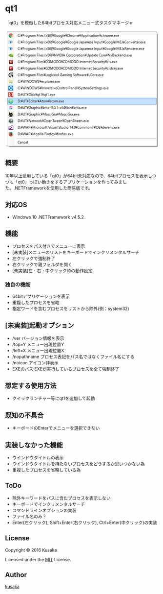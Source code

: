 # qt1

「qt0」を模倣した64bitプロセス対応メニュー式タスクマネージャ

![qt1](./Preview.png)

## 概要

10年以上愛用している「qt0」が64bit未対応なので、64bitプロセスを表示しつつも「qt0」っぽい動きをするアプリケーションを作ってみました。.NETFrameworkを使用した簡易版です。

## 対応OS

- Windows 10 .NETFramework v4.5.2

## 機能

- プロセスをパス付きでメニューに表示
- [未実装]メニューのリストをキーボードでインクリメンタルサーチ
- 左クリックで強制終了
- 右クリックで親フォルダを開く
- [未実装]左・右・中クリック時の動作設定

### 独自の機能

- 64bitアプリケーションを表示
- 重複したプロセスを省略
- 指定ワードを含むプロセスをリストから除外(例：system32)

## [未実装]起動オプション

- /ver バージョン情報を表示
- /top=Y メニュー出現位置Y
- /left=X メニュー出現位置X
- /nopathname プロセス表記をパス名ではなくファイル名にする
- /noicon アイコン非表示
- EXEのパス EXEが実行しているプロセスを全て強制終了

## 想定する使用方法

- クイックランチャー等にqt1を追加して起動

## 既知の不具合

- キーボードのEnterでメニューを選択できない

## 実装しなかった機能

- ウインドウタイトルの表示
 - ウインドウタイトルを持たないプロセスをどうするか思いつかない為
 - 重複したプロセスを省略している為

## ToDo

- 除外キーワードをパスに含むプロセスを表示しない
- キーボードでインクリメンタルサーチ
- コマンドラインオプションの実装
- ファイル名のみ？
- Enter(左クリック), Shift+Enter(右クリック), Ctrl+Enter(中クリック)の実装

## License

Copyright ©  2016 Kusaka

Licensed under the [MIT](./LICENSE) License.

## Author

[kusaka](https://github.com/kusaka3/)
